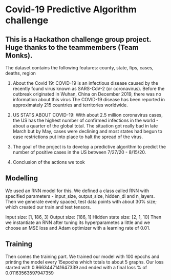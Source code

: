 # Covid-19 Predictive Algorithm challenge
## This is a Hackathon challenge group project. Huge thanks to the teammembers (Team Monks). 

The dataset contains the following features: county, state, fips, cases, deaths, region
1. About the Covid 19: COVID-19 is an infectious disease caused by the recently found virus known as SARS-CoV-2 (or coronavirus). Before the outbreak originated in Wuhan, China on December 2019, there was no information about this virus The COVID-19 disease has been reported in approximately 215 countries and territories worldwide.

2. US STATS ABOUT COVID-19: With about 2.5 million coronavirus cases, the US has the highest number of confirmed infections in the world - about a quarter of the global total. The situation got really bad in late March but by May, cases were declining and most states had begun to ease restrictions put into place to halt the spread of the virus.

3. The goal of the project is to develop a predictive algorithm to predict the number of positive cases in the US between 7/27/20 - 8/15/20.

4. Conclusion of the actions we took

## Modelling
We used an RNN model for this. We defined a class called RNN with specified parameters - input_size, output_size, hidden_di and n_layers. Then we generate evenly spaced, test data points with about 30% size; which created our train and test tensors.

Input size: [1, 186, 3]
Output size: [186, 1]
Hidden state size: [2, 1, 10]
Then we instantiate an RNN after tuning its hyperparametes a little and we choose an MSE loss and Adam optimizer with a learning rate of 0.01.

## Training
Then comes the training part. We trained our model with 100 epochs and printing the model every 15epochs which totals to about 5 graphs. Our loss started with 0.9663447141647339 and ended with a final loss % of 0.01163563597947359
